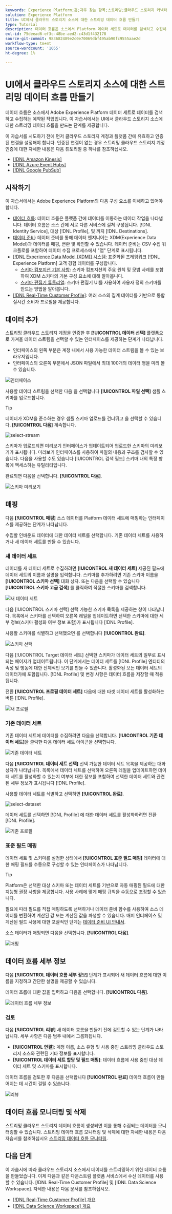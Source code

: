 ```yaml
---
keywords: Experience Platform;홈;자주 찾는 항목;스트리밍;클라우드 스토리지 커넥터;클라우드 스토리지
solution: Experience Platform
title: UI에서 클라우드 스토리지 소스에 대한 스트리밍 데이터 흐름 만들기
type: Tutorial
description: 데이터 흐름은 소스에서 Platform 데이터 세트로 데이터를 검색하고 수집하는 예약된 작업입니다. 이 자습서에서는 클라우드 스토리지 기반 커넥터를 사용하여 새 데이터 흐름을 구성하는 단계를 제공합니다.
exl-id: 75deead6-ef3c-48be-aed2-c43d1f432178
source-git-commit: 983682489e2c0e70069dbf495ab90fc9555aae2d
workflow-type: tm+mt
source-wordcount: '1055'
ht-degree: 1%

---
```


# UI에서 클라우드 스토리지 소스에 대한 스트리밍 데이터 흐름 만들기

데이터 흐름은 소스에서 Adobe Experience Platform 데이터 세트로 데이터를 검색하고 수집하는 예약된 작업입니다. 이 자습서에서는 UI에서 클라우드 스토리지 소스에 대한 스트리밍 데이터 흐름을 만드는 단계를 제공합니다.

이 자습서를 시도하기 전에 먼저 클라우드 스토리지 계정과 플랫폼 간에 유효하고 인증된 연결을 설정해야 합니다. 인증된 연결이 없는 경우 스트리밍 클라우드 스토리지 계정 인증에 대한 자세한 내용은 다음 튜토리얼 중 하나를 참조하십시오.

- [[!DNL Amazon Kinesis]](../../../ui/create/cloud-storage/kinesis.md)
- [[!DNL Azure Event Hubs]](../../../ui/create/cloud-storage/eventhub.md)
- [[!DNL Google PubSub]](../../../ui/create/cloud-storage/google-pubsub.md)

## 시작하기

이 자습서에서는 Adobe Experience Platform의 다음 구성 요소를 이해하고 있어야 합니다.

- [데이터 흐름](../../../../../dataflows/home.md): 데이터 흐름은 플랫폼 간에 데이터를 이동하는 데이터 작업을 나타냅니다. 데이터 흐름은 소스 간에 서로 다른 서비스에 걸쳐 구성됩니다. [!DNL Identity Service], 대상 [!DNL Profile], 및 까지 [!DNL Destinations].
- [데이터 준비](../../../../../data-prep/home.md): 데이터 준비를 통해 데이터 엔지니어는 XDM(Experience Data Model)과 데이터를 매핑, 변환 및 확인할 수 있습니다. 데이터 준비는 CSV 수집 워크플로를 포함하여 데이터 수집 프로세스에서 &quot;맵&quot; 단계로 표시됩니다.
- [[!DNL Experience Data Model (XDM)] 시스템](../../../../../xdm/home.md): 표준화된 프레임워크 [!DNL Experience Platform] 고객 경험 데이터를 구성합니다.
   - [스키마 컴포지션 기본 사항](../../../../../xdm/schema/composition.md): 스키마 컴포지션의 주요 원칙 및 모범 사례를 포함하여 XDM 스키마의 기본 구성 요소에 대해 알아봅니다.
   - [스키마 편집기 튜토리얼](../../../../../xdm/tutorials/create-schema-ui.md): 스키마 편집기 UI를 사용하여 사용자 정의 스키마를 만드는 방법을 알아봅니다.
- [[!DNL Real-Time Customer Profile]](../../../../../profile/home.md): 여러 소스의 집계 데이터를 기반으로 통합 실시간 소비자 프로필을 제공합니다.

## 데이터 추가

스트리밍 클라우드 스토리지 계정을 인증한 후 **[!UICONTROL 데이터 선택]** 플랫폼으로 가져올 데이터 스트림을 선택할 수 있는 인터페이스를 제공하는 단계가 나타납니다.

- 인터페이스의 왼쪽 부분은 계정 내에서 사용 가능한 데이터 스트림을 볼 수 있는 브라우저입니다.
- 인터페이스의 오른쪽 부분에서 JSON 파일에서 최대 100개의 데이터 행을 미리 볼 수 있습니다.

![인터페이스](../../../../images/tutorials/dataflow/cloud-storage/streaming/interface.png)

사용할 데이터 스트림을 선택한 다음 을 선택합니다 **[!UICONTROL 파일 선택]** 샘플 스키마를 업로드합니다.

>[!TIP]
>
>데이터가 XDM을 준수하는 경우 샘플 스키마 업로드를 건너뛰고 을 선택할 수 있습니다. **[!UICONTROL 다음]** 계속합니다.

![select-stream](../../../../images/tutorials/dataflow/cloud-storage/streaming/select-stream.png)

스키마가 업로드되면 미리보기 인터페이스가 업데이트되어 업로드한 스키마의 미리보기가 표시됩니다. 미리보기 인터페이스를 사용하여 파일의 내용과 구조를 검사할 수 있습니다. 다음을 사용할 수도 있습니다 [!UICONTROL 검색 필드] 스키마 내의 특정 항목에 액세스하는 유틸리티입니다.

완료되면 다음을 선택합니다. **[!UICONTROL 다음]**.

![스키마 미리보기](../../../../images/tutorials/dataflow/cloud-storage/streaming/schema-preview.png)

## 매핑

다음 **[!UICONTROL 매핑]** 소스 데이터를 Platform 데이터 세트에 매핑하는 인터페이스를 제공하는 단계가 나타납니다.

수집할 인바운드 데이터에 대한 데이터 세트를 선택합니다. 기존 데이터 세트를 사용하거나 새 데이터 세트를 만들 수 있습니다.

### 새 데이터 세트

데이터를 새 데이터 세트로 수집하려면 **[!UICONTROL 새 데이터 세트]** 제공된 필드에 데이터 세트의 이름과 설명을 입력합니다. 스키마를 추가하려면 기존 스키마 이름을 **[!UICONTROL 스키마 선택]** 대화 상자. 또는 다음을 선택할 수 있습니다 **[!UICONTROL 스키마 고급 검색]** 를 클릭하여 적절한 스키마를 검색합니다.

![새 데이터 세트](../../../../images/tutorials/dataflow/cloud-storage/streaming/new-dataset.png)

다음 [!UICONTROL 스키마 선택] 선택 가능한 스키마 목록을 제공하는 창이 나타납니다. 목록에서 스키마를 선택하여 오른쪽 레일을 업데이트하면 선택한 스키마에 대한 세부 정보(스키마 활성화 여부 정보 포함)가 표시됩니다 [!DNL Profile].

사용할 스키마를 식별하고 선택했으면 를 선택합니다 **[!UICONTROL 완료]**.

![스키마 선택](../../../../images/tutorials/dataflow/cloud-storage/streaming/select-schema.png)

다음 [!UICONTROL Target 데이터 세트] 선택한 스키마가 데이터 세트의 일부로 표시되는 페이지가 업데이트됩니다. 이 단계에서는 데이터 세트를 [!DNL Profile] 엔티티의 속성 및 행동에 대한 전체적인 보기를 만들 수 있습니다. 활성화된 모든 데이터 세트의 데이터가에 포함됩니다. [!DNL Profile] 및 변경 사항은 데이터 흐름을 저장할 때 적용됩니다.

전환 **[!UICONTROL 프로필 데이터 세트]** 다음에 대한 타겟 데이터 세트를 활성화하는 버튼 [!DNL Profile].

![새 프로필](../../../../images/tutorials/dataflow/cloud-storage/streaming/new-profile.png)

### 기존 데이터 세트

기존 데이터 세트에 데이터를 수집하려면 다음을 선택합니다. **[!UICONTROL 기존 데이터 세트]**&#x200B;을 클릭한 다음 데이터 세트 아이콘을 선택합니다.

![기존 데이터 세트](../../../../images/tutorials/dataflow/cloud-storage/streaming/existing-dataset.png)

다음 **[!UICONTROL 데이터 세트 선택]** 선택 가능한 데이터 세트 목록을 제공하는 대화 상자가 나타납니다. 목록에서 데이터 세트를 선택하여 오른쪽 레일을 업데이트하면 데이터 세트를 활성화할 수 있는지 여부에 대한 정보를 포함하여 선택한 데이터 세트와 관련된 세부 정보가 표시됩니다 [!DNL Profile].

사용할 데이터 세트를 식별하고 선택하면 **[!UICONTROL 완료]**.

![select-dataset](../../../../images/tutorials/dataflow/cloud-storage/streaming/select-dataset.png)

데이터 세트를 선택하면 [!DNL Profile] 에 대한 데이터 세트를 활성화하려면 전환 [!DNL Profile].

![기존 프로필](../../../../images/tutorials/dataflow/cloud-storage/streaming/existing-profile.png)

### 표준 필드 매핑

데이터 세트 및 스키마를 설정한 상태에서 **[!UICONTROL 표준 필드 매핑]** 데이터에 대한 매핑 필드를 수동으로 구성할 수 있는 인터페이스가 나타납니다.

>[!TIP]
>
>Platform은 선택한 대상 스키마 또는 데이터 세트를 기반으로 자동 매핑된 필드에 대한 지능형 권장 사항을 제공합니다. 사용 사례에 맞게 매핑 규칙을 수동으로 조정할 수 있습니다.

필요에 따라 필드를 직접 매핑하도록 선택하거나 데이터 준비 함수를 사용하여 소스 데이터를 변환하여 계산된 값 또는 계산된 값을 파생할 수 있습니다. 매퍼 인터페이스 및 계산된 필드 사용에 대한 포괄적인 단계는 [데이터 준비 UI 안내서](../../../../../data-prep/ui/mapping.md).

소스 데이터가 매핑되면 다음을 선택합니다. **[!UICONTROL 다음]**.

![매핑](../../../../images/tutorials/dataflow/cloud-storage/streaming/mapping.png)

## 데이터 흐름 세부 정보

다음 **[!UICONTROL 데이터 흐름 세부 정보]** 단계가 표시되어 새 데이터 흐름에 대한 이름을 지정하고 간단한 설명을 제공할 수 있습니다.

데이터 흐름에 대한 값을 입력하고 다음을 선택합니다. **[!UICONTROL 다음]**.

![데이터 흐름 세부 정보](../../../../images/tutorials/dataflow/cloud-storage/streaming/dataflow-detail.png)

### 검토

다음 **[!UICONTROL 리뷰]** 새 데이터 흐름을 만들기 전에 검토할 수 있는 단계가 나타납니다. 세부 사항은 다음 범주 내에서 그룹화됩니다.

- **[!UICONTROL 연결]**: 계정 이름, 소스 유형 및 사용 중인 스트리밍 클라우드 스토리지 소스와 관련된 기타 정보를 표시합니다.
- **[!UICONTROL 데이터 세트 할당 및 필드 매핑]**: 데이터 흐름에 사용 중인 대상 데이터 세트 및 스키마를 표시합니다.

데이터 흐름을 검토한 후 다음을 선택합니다 **[!UICONTROL 완료]** 데이터 흐름이 만들어지는 데 시간이 걸릴 수 있습니다.

![리뷰](../../../../images/tutorials/dataflow/cloud-storage/streaming/review.png)

## 데이터 흐름 모니터링 및 삭제

스트리밍 클라우드 스토리지 데이터 흐름이 생성되면 이를 통해 수집되는 데이터를 모니터링할 수 있습니다. 스트리밍 데이터 흐름 모니터링 및 삭제에 대한 자세한 내용은 다음 자습서를 참조하십시오 [스트리밍 데이터 흐름 모니터링](../../monitor-streaming.md).

## 다음 단계

이 자습서에 따라 클라우드 스토리지 소스에서 데이터를 스트리밍하기 위한 데이터 흐름을 만들었습니다. 이제 다음과 같은 다운스트림 플랫폼 서비스에서 수신 데이터를 사용할 수 있습니다. [!DNL Real-Time Customer Profile] 및 [!DNL Data Science Workspace]. 자세한 내용은 다음 문서를 참조하십시오.

- [[!DNL Real-Time Customer Profile] 개요](../../../../../profile/home.md)
- [[!DNL Data Science Workspace] 개요](../../../../../data-science-workspace/home.md)
